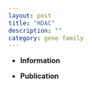 ```yaml
---
layout: post
title: "HDAC"
description: ""
category: gene family
---
```


* **Information**  

* **Publication**  


